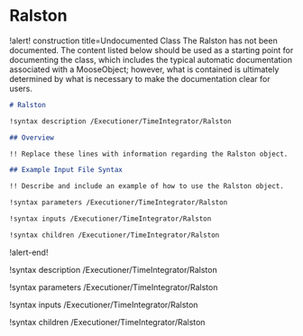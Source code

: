 # Ralston

!alert! construction title=Undocumented Class
The Ralston has not been documented. The content listed below should be used as a starting point for
documenting the class, which includes the typical automatic documentation associated with a
MooseObject; however, what is contained is ultimately determined by what is necessary to make the
documentation clear for users.

```markdown
# Ralston

!syntax description /Executioner/TimeIntegrator/Ralston

## Overview

!! Replace these lines with information regarding the Ralston object.

## Example Input File Syntax

!! Describe and include an example of how to use the Ralston object.

!syntax parameters /Executioner/TimeIntegrator/Ralston

!syntax inputs /Executioner/TimeIntegrator/Ralston

!syntax children /Executioner/TimeIntegrator/Ralston
```
!alert-end!

!syntax description /Executioner/TimeIntegrator/Ralston

!syntax parameters /Executioner/TimeIntegrator/Ralston

!syntax inputs /Executioner/TimeIntegrator/Ralston

!syntax children /Executioner/TimeIntegrator/Ralston
